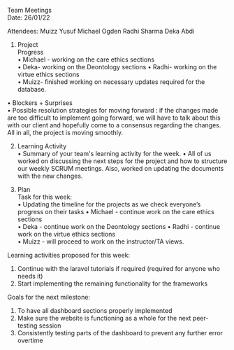 Team Meetings  
Date: 26/01/22

Attendees: 
Muizz Yusuf 
Michael Ogden 
Radhi Sharma
Deka Abdi

1. Project  
Progress  
• Michael - working on the care ethics sections  
• Deka- working on the Deontology sections
• Radhi- working on the virtue ethics sections  
• Muizz- finished working on necessary updates required for the database. 

• Blockers + Surprises  
• Possible resolution strategies for moving forward : if the changes made are too difficult to implement going forward, we will have to talk about this with our client and hopefully come to a consensus regarding the changes. 
All in all, the project is moving smoothly. 

2. Learning Activity  
• Summary of your team's learning activity for the week. 
• All of us  worked on discussing the next steps for the project and how to structure our weekly SCRUM meetings. Also, worked on updating the documents with the new changes. 

3. Plan  
Task for this week:  
• Updating the timeline for the projects as we check everyone’s progress on their tasks 
• Michael - continue work on the care ethics sections  
• Deka - continue work on the Deontology sections
• Radhi - continue work on the virtue ethics sections  
• Muizz - will proceed to work on the instructor/TA views. 

Learning activities proposed for this week:  
1. Continue with the laravel tutorials if required (required for anyone who needs it)
2. Start implementing the remaining functionality for the frameworks

Goals for the next milestone:  
1. To have all dashboard sections properly implemented 
2. Make sure the website is functioning as a whole for the next peer-testing session 
3. Consistently testing parts of the dashboard to prevent any further error overtime


